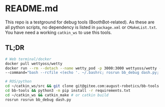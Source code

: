 # README.md

This repo is a testground for debug tools (BoothBot-related).
As these are all python scripts, no dependency is listed in `package.xml` 
or `CMakeList.txt`. You have need a working `catkin_ws` to use this tools.

## TL;DR

```bash
# Web terminal/docker
docker pull wettyoss/wetty
docker run --rm --detach --name wetty_pod -p 3000:3000 wettyoss/wetty --ssh-host=172.17.0.1 --ssh-user=augbooth\
--command="bash --rcfile <(echo '. ~/.bashrc; rosrun bb_debug dash.py; exit')"

# ROS/python
cd ~/catkin_ws/src && git clone git@gitee.com:august-robotics/bb-tools.git
cd bb-tools && python3 -m pip install -r requirements.txt
cd ~/catkin_ws && catkin_make # or catkin build
rosrun rosrun bb_debug dash.py 
```